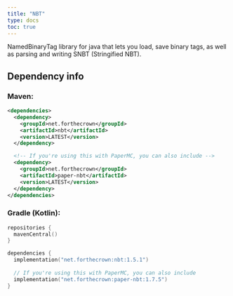 ```yaml
---
title: "NBT"
type: docs
toc: true
---
```

NamedBinaryTag library for java that lets you load, save binary tags, as well as
parsing and writing SNBT (Stringified NBT).

## Dependency info
### Maven:
```xml
<dependencies>
  <dependency>
    <groupId>net.forthecrown</groupId>
    <artifactId>nbt</artifactId>
    <version>LATEST</version>
  </dependency>

  <!-- If you're using this with PaperMC, you can also include -->
  <dependency>
    <groupId>net.forthecrown</groupId>
    <artifactId>paper-nbt</artifactId>
    <version>LATEST</version>
  </dependency>
</dependencies>
```
### Gradle (Kotlin):
```kotlin
repositories {
  mavenCentral()
}

dependencies {
  implementation("net.forthecrown:nbt:1.5.1")
  
  // If you're using this with PaperMC, you can also include 
  implementation("net.forthecrown:paper-nbt:1.7.5")
}
```